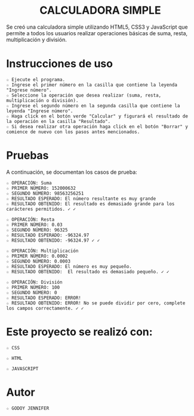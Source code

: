 <h1 align="center"> CALCULADORA SIMPLE </h1>

Se creó una calculadora simple utilizando HTML5, CSS3 y JavaScript que permite a todos los usuarios realizar operaciones básicas de suma, resta, multiplicación y división.


# Instrucciones de uso 

    ☆ Ejecute el programa.
    ☆ Ingrese el primer número en la casilla que contiene la leyenda "Ingrese número".
    ☆ Seleccione la operación que desea realizar (suma, resta, multiplicación o división).
    ☆ Ingrese el segundo número en la segunda casilla que contiene la leyenda "Ingrese número".
    ☆ Haga click en el botón verde "Calcular" y figurará el resultado de la operación en la casilla "Resultado".
    ☆ Si desea realizar otra operación haga click en el botón "Borrar" y comience de nuevo con los pasos antes mencionados.


# Pruebas 

A continuación, se documentan los casos de prueba:

    ☆ OPERACIÓN: Suma
    ☆ PRIMER NÚMERO: 152000632
    ☆ SEGUNDO NÚMERO: 98563256251
    ☆ RESULTADO ESPERADO: El número resultante es muy grande
    ☆ RESULTADO OBTENIDO: El resultado es demasiado grande para los carácteres permitidos. ✓ ✓

    ☆ OPERACIÓN: Resta
    ☆ PRIMER NÚMERO: 0.03 
    ☆ SEGUNDO NÚMERO: 96325
    ☆ RESULTADO ESPERADO: -96324.97
    ☆ RESULTADO OBTENIDO: -96324.97 ✓ ✓
   
    ☆ OPERACIÓN: Multiplicación
    ☆ PRIMER NÚMERO: 0.0002 
    ☆ SEGUNDO NÚMERO: 0.0003
    ☆ RESULTADO ESPERADO: El número es muy pequeño.
    ☆ RESULTADO OBTENIDO:  El resultado es demasiado pequeño. ✓ ✓

    ☆ OPERACIÓN: División
    ☆ PRIMER NÚMERO: 100 
    ☆ SEGUNDO NÚMERO: 0
    ☆ RESULTADO ESPERADO: ERROR!
    ☆ RESULTADO OBTENIDO: ERROR! No se puede dividir por cero, complete los campos correctamente. ✓ ✓


# Este proyecto se realizó con: 
    ☆ CSS
    
    ☆ HTML
    
    ☆ JAVASCRIPT

# Autor
    ☆ GODOY JENNIFER
